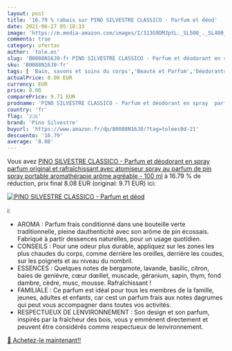 ```yaml
---
layout: post
title: '16.79 % rabais sur PINO SILVESTRE CLASSICO - Parfum et déod'
date: 2021-06-27 05:18:33
image: 'https://m.media-amazon.com/images/I/313G9DMJptL._SL500_._SL400_.jpg'
comments: true
category: ofertas
author: 'tole.es'
slug: 'B0088N16J0-fr PINO SILVESTRE CLASSICO - Parfum et déodorant en spray...'
sku: 'B0088N16J0-fr'
tags: [ 'Bain, savons et soins du corps','Beauté et Parfum','Déodorants et anti-transpirants','pino silvestre', ]
actualPrice: 8.08 EUR
currency: EUR
price: 8.08
comparePrice: 9.71 EUR
prodname: 'PINO SILVESTRE CLASSICO - Parfum et déodorant en spray  parfum original et rafraîchissant avec atomiseur  spray au parfum de pin  spray portable  aromathérapie  arôme agréable - 100 ml'
country: 'fr'
flag: '🇫🇷'
brand: 'Pino Silvestre'
buyurl: 'https://www.amazon.fr/dp/B0088N16J0/?tag=tolees0d-21'
descuento: '16.79'
average: '8.08'
---
```


Vous avez [PINO SILVESTRE CLASSICO - Parfum et déodorant en spray  parfum original et rafraîchissant avec atomiseur  spray au parfum de pin  spray portable  aromathérapie  arôme agréable - 100 ml](https://www.amazon.fr/dp/B0088N16J0/?tag=tolees0d-21)  à  16.79 % de réduction, prix final  8.08 EUR (original: 9.71 EUR) ici:

[![PINO SILVESTRE CLASSICO - Parfum et déod](https://m.media-amazon.com/images/I/313G9DMJptL._SL500_._SL400_.jpg)](https://www.amazon.fr/dp/B0088N16J0/?tag=tolees0d-21)

ℹ️:

- AROMA : Parfum frais conditionné dans une bouteille verte traditionnelle, pleine dauthenticité avec son arôme de pin écossais. Fabriqué à partir dessences naturelles, pour un usage quotidien.
- CONSEILS : Pour une odeur plus durable, appliquez sur les zones les plus chaudes du corps, comme derrière les oreilles, derrière les coudes, sur les poignets et au niveau du nombril.
- ESSENCES : Quelques notes de bergamote, lavande, basilic, citron, baies de genièvre, cœur dœillet, muscade, géranium, sapin, thym, fond dambre, cèdre, musc, mousse. Rafraîchissant !
- FAMILIALE : Ce parfum est idéal pour tous les membres de la famille, jeunes, adultes et enfants, car cest un parfum frais aux notes dagrumes qui peut vous accompagner dans toutes vos activités.
- RESPECTUEUX DE LENVIRONNEMENT : Son design et son parfum, inspirés par la fraîcheur des bois, vous y emmènent directement et peuvent être considérés comme respectueux de lenvironnement.

[🛒 Achetez-le maintenant!!](https://www.amazon.fr/dp/B0088N16J0/?tag=tolees0d-21)

